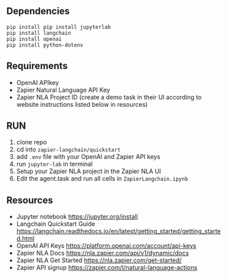 
## Dependencies 

```
pip install pip install jupyterlab
pip install langchain
pip install openai
pip install python-dotenv
```

##  Requirements
- OpenAI APIkey
- Zapier Natural Language API Key
- Zapier NLA Project ID (create a demo task in their UI according to website instructions listed below in resources)


## RUN 
1. clone repo
2. cd into `zapier-langchain/quickstart` 
3. add `.env` file with your OpenAI and Zapier API keys
4. run
```jupyter-lab``` in terminal
5. Setup your Zapier NLA project in the Zapier NLA UI
6. Edit the agent.task and run all cells in `ZapierLangchain.ipynb`

## Resources

- Jupyter notebook https://jupyter.org/install
- Langchain Quickstart Guide https://langchain.readthedocs.io/en/latest/getting_started/getting_started.html
- OpenAI API Keys https://platform.openai.com/account/api-keys
- Zapier NLA Docs https://nla.zapier.com/api/v1/dynamic/docs
- Zapier NLA Get Started https://nla.zapier.com/get-started/
- Zapier API signup https://zapier.com/l/natural-language-actions

